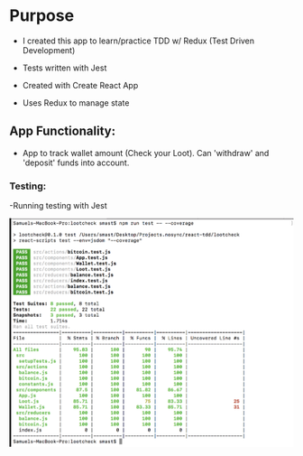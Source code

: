 # Purpose 

* I created this app to learn/practice TDD w/ Redux (Test Driven Development)

- Tests written with Jest

- Created with Create React App

- Uses Redux to manage state


## App Functionality:

- App to track wallet amount (Check your Loot). Can 'withdraw' and 'deposit' funds into account.

### Testing:

-Running testing with Jest

![Image 1](testing.png)